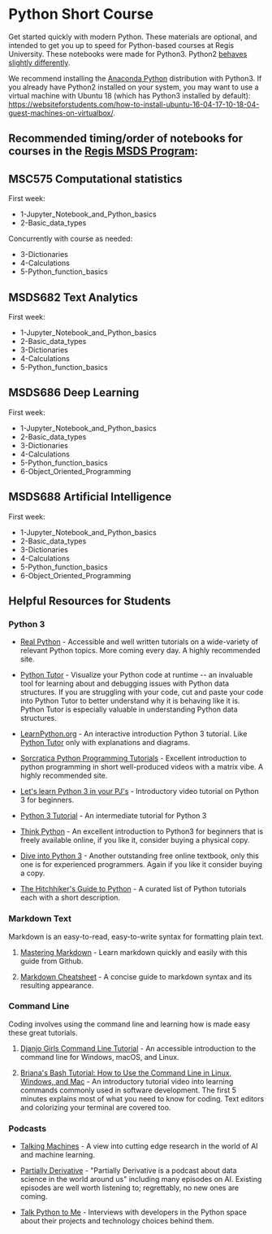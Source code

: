 # Python Short Course

Get started quickly with modern Python.  These materials are optional, and intended to get you up to speed for Python-based courses at Regis University.  These notebooks were made for Python3.  Python2 [behaves slightly differently](https://www.geeksforgeeks.org/important-differences-between-python-2-x-and-python-3-x-with-examples/).

We recommend installing the [Anaconda Python](https://anaconda.org/) distribution with Python3.  If you already have Python2 installed on your system, you may want to use a virtual machine with Ubuntu 18 (which has Python3 installed by default): https://websiteforstudents.com/how-to-install-ubuntu-16-04-17-10-18-04-guest-machines-on-virtualbox/.

## Recommended timing/order of notebooks for courses in the [Regis MSDS Program](https://www.regis.edu/CCIS/Academics/Degrees-Programs/Graduate-Programs/MS-Data-Science.aspx):

## MSC575 Computational statistics

First week:

* 1-Jupyter_Notebook_and_Python_basics
* 2-Basic_data_types

Concurrently with course as needed:

* 3-Dictionaries
* 4-Calculations
* 5-Python_function_basics

## MSDS682 Text Analytics

First week:

* 1-Jupyter_Notebook_and_Python_basics
* 2-Basic_data_types
* 3-Dictionaries
* 4-Calculations
* 5-Python_function_basics

## MSDS686 Deep Learning

First week:

* 1-Jupyter_Notebook_and_Python_basics
* 2-Basic_data_types
* 3-Dictionaries
* 4-Calculations
* 5-Python_function_basics
* 6-Object_Oriented_Programming

## MSDS688 Artificial Intelligence

First week:

* 1-Jupyter_Notebook_and_Python_basics
* 2-Basic_data_types
* 3-Dictionaries
* 4-Calculations
* 5-Python_function_basics
* 6-Object_Oriented_Programming

## Helpful Resources for Students

### Python 3

* [Real Python](https://realpython.com/) - Accessible and well written tutorials on a wide-variety of relevant Python topics.  More coming every day.  A highly recommended site.

* [Python Tutor](http://pythontutor.com/) - Visualize your Python code at runtime -- an invaluable tool for learning about and debugging issues with Python data structures.  If you are struggling with your code, cut and paste your code into Python Tutor to better understand why it is behaving like it is.  Python Tutor is especially valuable in understanding Python data structures.

* [LearnPython.org](https://www.learnpython.org/) - An interactive introduction Python 3 tutorial.  Like [Python Tutor](http://pythontutor.com/) only with explanations and diagrams.
  
* [Sorcratica Python Programming Tutorials](https://www.youtube.com/playlist?list=PLi01XoE8jYohWFPpC17Z-wWhPOSuh8Er-) - Excellent introduction to python programming in short well-produced videos with a matrix vibe.  A highly recommended site.

* [Let's learn Python 3 in your PJ's](https://youtu.be/7t_Zjh1pXgY) - Introductory video tutorial on Python 3 for beginners.

* [Python 3 Tutorial](https://www.python-course.eu/python3_course.php) - An intermediate tutorial for Python 3

* [Think Python](http://greenteapress.com/wp/think-python-2e/) - An excellent introduction to Python3 for beginners that is freely available online, if you like it, consider buying a physical copy.

* [Dive into Python 3](http://www.diveintopython3.net/) - Another outstanding free online textbook, only this one is for experienced programmers. Again if you like it consider buying a copy.

* [The Hitchhiker's Guide to Python](http://docs.python-guide.org/en/latest/intro/learning/) - A curated list of Python tutorials each with a short description.

### Markdown Text

Markdown is an easy-to-read, easy-to-write syntax for formatting plain text.

1. [Mastering Markdown](https://guides.github.com/features/mastering-markdown/) - Learn markdown quickly and easily with this guide from Github.

1. [Markdown Cheatsheet](https://github.com/adam-p/markdown-here/wiki/Markdown-Cheatsheet) - A concise guide to markdown syntax and its resulting appearance.

### Command Line

Coding involves using the command line and learning how is made easy these great tutorials.

1. [Djanjo Girls Command Line Tutorial](https://tutorial.djangogirls.org/en/intro_to_command_line/) - An accessible introduction to the command line for Windows, macOS, and Linux.

1. [Briana's Bash Tutorial: How to Use the Command Line in Linux, Windows, and Mac](https://youtu.be/BFMyUgF6I8Y) - An introductory tutorial video into learning commands commonly used in software development.  The first 5 minutes explains most of what you need to know for coding.  Text editors and colorizing your terminal are covered too.

### Podcasts

* [Talking Machines](https://www.thetalkingmachines.com/) - A view into cutting edge research in the world of AI and machine learning.  

* [Partially Derivative](http://partiallyderivative.com/) - "Partially Derivative is a podcast about data science in the world around us" including many episodes on AI.  Existing episodes are well worth listening to; regrettably, no new ones are coming.

* [Talk Python to Me](https://talkpython.fm/) - Interviews with developers in the Python space about their projects and technology choices behind them.
